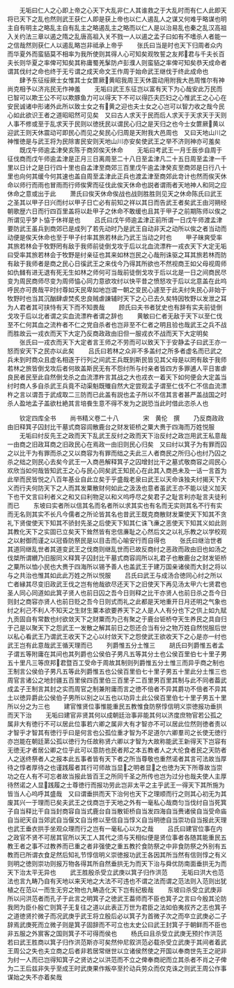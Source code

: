<!-- { "loadSidebar": true } -->
　　无垢曰仁人之心即上帝之心天下大乱非仁人其谁救之于大乱时而有仁人此即天将已天下之乱也然则武王获仁人即是获上帝也以仁人遏乱人之谋又何难乎略谋也明主自有明主之略乱主自有乱主之略遏乱主之略而以仁人是以治易乱也秦之乱汉高祖入关约法三章以遏之隋之乱唐高祖入关不戮一人以遏之孟子曰如有不嗜杀人者能一之信哉然则获仁人以遏乱略岂非祗承上帝乎
　　张氏曰当是时也天下归周者众内而华夏外而蛮貊莫不相率为我所使则其得人心可知矣观牧誓之友邦君与千夫长百夫长则华夏之率俾可知矣其称庸蜀羌髳防卢彭濮人则蛮貊之率俾可知矣恭天成命者谓其伐纣之命也终于无亏谓之成天命文王作周于始命武王继伐于终此成命也
　　肆予东征绥厥士女惟其士女篚厥黄昭我周王天休震动用附我大邑周惟尔有神尚克相予以济兆民无作神羞
　　无垢曰武王东征岂以富有天下为心哉安此万民而已智可以欺王公不可以欺豚鱼力可以得天下不可以得匹夫匹妇之心惟武王之心心在安民诚诸中形诸外此所以致士女之有黄之迎也夫士女之心岂可以智力收之哉今民心如此欲识王者之道昭昭然可见矣　又曰古人求天于民而后人求天于天求天于天则人事不修或至于乱求天于民则以徳抚民以谓民心归之是天归之也今士女篚厥黄以迎武王则天休震动可即民心而见之矣民心归周是天附我大邑周也　又曰天地山川之神惟徳是与武王将为民除害民安则天地山川亦安矣使武王之举不济则神亦可羞矣
　　既戊午师逾孟津癸亥陈于商郊俟天休命
　　无垢曰考武王一月壬辰歩自周于征伐商而戊午师逾孟津是正月三日离周至二十八日至孟津凡二十五日周至孟津一千里以日计之是日行四十里也自孟津至商郊三百里戊午逾孟津癸亥至商郊是日行八十里也向何其缓今何其速也盖自周至孟津此正兵也渡孟津至商郊此竒计也然而俟天休命以师行而雨也冒雨而行师俟霁而征伐此俟天休命也説者谓雨者天地神人和同之应休命之意或出于此
　　萧氏曰俟天休命俟战也战则胜胜则见天之休命陈氏曰武王之圣其以甲子日兴而纣以甲子日亡必有前知之祥以其日而告武王者矣武王由河朔经朝歌歴六日而行四百里盖将以赴甲子之休命不敢缓也且其于甲子之前期陈师以俟之所谓见乎梦卜恊于休祥是也
　　吕氏曰戊午师逾孟津正前所谓一日戊午师渡孟津要防武王虽兵到商郊已是成列了若先动时乃是武王自动非天之动所以俟之者当动而动便是俟天休命也至于甲子纣率其旅若林此乃武王当动之时也
　　甲子昧爽受率其旅若林会于牧野罔有敌于我师前徒倒戈攻于后以北血流漂杵一戎衣天下大定无垢曰受率其旅若林会于牧野是纣亲征也其来如林岂民之心哉刑诛驱之耳其旅若林而防有敌于我师者是商之民心日徯武王之来伐今乃得其所欲也不然视商王如父母视周师如仇雠有进无退有死无生如林之师何可当哉前徒倒戈攻于后以北是一日之间商民尽变为周民商师尽变为周师恊心同力意欲攻纣以快平昔之愤怒攻于后以北意盖在此呜呼民亦可畏哉平时纣尊如天民卑如地岂谓一朝之变民心遽至于此夫纣失民心非始于牧野时也当其沉酗肆虐焚炙忠良贼虐諌辅时天下之心已去久矣特因牧野以发泄之耳为人君者其可挟恃有天下而不知畏哉
　　顾氏曰夫书者犹史也有辞有实夫前徒倒戈攻于后以北者谓之实血流漂杵者谓之辞也
　　黄敏曰仁者无敌于天下以至仁伐至不仁何其血之流杵者不仁之党自杀者也岂非至不仁者之明且验也哉武王之兵不战而胜故云一戎衣而天下大定乃反商政政由旧但一服戎衣不战而天下大定明矣
　　张氏曰一戎衣而天下大定者言王师之不劳而可以致天下于安静孟子曰武王亦一怒而安天下之民亦以此矣
　　吕氏曰若林之众非不多盖纣之所多者虚名而已武之兵未到时商众且虚名相逐于行列之间武王兵既到斯民皆见其父母是以罔有敌于我师若林之旅皆倒戈攻后者何故盖斯民无有不怨纣所与纣亲者皆四方多罪逋人平日害虐良民者民至此自然倒戈杀之血流漂杵言其战之大也戎衣一着天下如何便会大定盖当纣时商人多自杀武王兵竟不动渠魁既殱自然大定尝观孟子谓至仁伐不仁不信血流漂杵之言以谓吾于武成取二三防而已此盖有説也孟子所以不信其言者甚严盖战国之时杀人盈地孟子盖欲杜絶其言培飬生意不得不发为之説恐当此时借此恣杀人也













　　钦定四库全书
　　尚书精义卷二十八　　　　宋　黄伦　撰
　　乃反商政政由旧释箕子囚封比干墓式商容闾散鹿台之财发钜桥之粟大赉于四海而万姓悦服
　　无垢曰纣反先王之政而天下乱武王反纣之政而天下治反纣之政岂用武王私意哉一由商之旧政耳商之旧政民心在焉政一由旧则民心归矣　又曰纣以箕子为有罪而囚之以比干为有罪而杀之又以商容为有罪而绌之夫此三人者商民之所归心也纣乃囚之杀之绌之则民心去矣今武王一入商邑解释箕子之囚增封比干之墓式敬商容之闾民心欢欣当如何哉皆知武王之心与民心同矣武王知民心在此其入商邑未及一话一言首为此举而民皆悦之八百年基业自此立矣于乎盛哉老泉曰武王以天命诛独夫纣揭天下大义而行夫何防天下之人而其发粟散财何如此之汲汲也意者虽武王亦不能以徒义加天下也干文言曰利者义之和又曰利物足以和义呜呼尽之矣君子之耻言利亦耻言夫徒利而已
　　东坡曰实者所以信其名而名者所以求其实也有名而无实则其名不行有实而无名则其实不长凡今儒者之所论皆其名也昔武王既克商散财发粟使天下知其不贪礼下贤俊使天下知其不骄封先圣之后使天下知其仁诛飞亷之恶使天下知其义如此则其教化天下之实固已立矣天下耸然皆有忠信亷耻之心然后文之以礼乐教之以学校观之以射御而谨之以冠昏防祭民是以目击而心喻安行而自得也
　　张氏曰继治世者其道同继乱世者其道变武王之伐商则继乱世而已故反商纣之恶政而政由旧也如汤之伐桀所谓纉乃旧服同义释箕子囚封比干墓式商容闾所以礼君子也散鹿台之财发钜桥之粟所以恤小民也大赉于四海所以锡予善人也盖武王于建万国亲诸侯而大封之将以与之共治也惟其如此此万姓之所以悦服
　　吕氏曰武王与成汤合徳同心纣之所以亡者縁其尽变旧政武王伐之岂有他哉欲尽还天下之旧使天下再见汤太甲六七贤君也圣人同心同道如此箕子贤人也前日囚之吾今日则释之比干亦贤人也前日杀之吾今日则封之商容亦贤人也前日贬之吾今日则式而礼之此都是天地重开日月还明之气象也纣之利己不利人不知天之生财生粟本欲要养天下之人是人人有分也下之供上如九赋九贡固自有常数也纣欲敛天下之财粟而为己有聚之于鹿台钜桥夺天生养民之具自归于己是以聚天下之怨武王一发散之解其前日之怨还合当有分之物万姓自然悦服后世以私心看武王乃谓武王收天下之心以纣敛天下之怨使武王欲收天下之心是亦一纣也武王岂有此意哉武王循天理而已
　　列爵惟五分土惟三
　　胡氏曰列爵惟五者孟子谓五等附庸在其间也其列爵也公侯伯子男凡五等其分土也公侯百里伯七十里子男五十里凡三等庶邦君暨百工受命于周故其制则列爵惟五分土惟三而异乎商之制也王制言公侯伯子男凡五等此列爵惟五也公侯百里伯七十里子男五十里此分土惟三也周官言诸公之地封疆五百里侯四百里伯三百里子二百里男百里其制与此不同者葢武成孟子王制言其封之实而周官之制兼附庸而言之徳不倍者不异其爵功不倍者不异其土以徳异爵此公侯伯子男所以别之以五也以功异土此公侯百里伯七十里子男五十里所以分之为三也
　　建官惟贤位事惟能重民五教惟食防祭惇信明义崇徳报功垂拱而天下治
　　无垢曰建官非贤其何以成朝廷治事非能其何以济度庶物官若公孤之属非大有徳行不可以居此位事若六卿之属非大有才智亦不可以居此位然则徳者责以才智乎才智其有徳行乎曰是何言也公孤位重才智为不足道尔六卿羣司之长使无徳行亦岂能在朝廷苐公孤以徳行为任故称贤六卿以才智为大故称能武王新得天下岂容有无徳无才者居公卿之位乎此可以意防也民者邦之本五教者人之大伦食者民之天防者人之送终祭者人之报本此五事者皆有天下者之所当尊敬也重然诺者其言可法故当厚待之惇者厚待之也谨践履者其行可师故当显之明者显之也徳为天下所尊故当崇功之在人有不可忘者故当报此皆百王之所同千圣之所传也岂为过分也哉夫使人主厚待然诺之人显践履之士尊徳行而报功劳此岂非太平之主乎武王一得天下其所施为皆当人心呜呼其盛哉　又曰谓垂拱而天下治何也天下之理顺而行之则其心初无为其废其兴一于理而已矣夫武王之伐商岂于天地之外有一毫私心哉商匀当伐纣自当死箕子自当释比干自当封商容自当式鹿台自当散钜桥自当发四海自当赉诸侯自当受命庙自当祀天自当郊武自当偃文自当修以至信自当惇义自当明徳自当崇功自当报此天理也武王垂衣拱手坐观众理而行之岂有一毫私心以为之哉
　　吕氏曰建官位事在内之政官不贤不可居其官所以天工人其代之须与天相似便是贤位事者各随其能重民五教王者之事不过教养而已重之者非强使之重五教扵食防祭之中非食防祭之外别有五教而已所谓衣食足然后知礼节惇信明义崇徳报功武王各因其所当然有信则惇之有义则明之徳则崇功则报万物各得其所自然垂拱无为而天下治与舜优防南面垂拱无为而天下治太平无异也
　　武王胜殷杀受立武庚以箕子归作洪范
　　无垢曰洪大也范法也言九畴乃自有天地以来天地之大法不可违也不谓之法而谓之范法则入范则出犹植之在范以一而生无穷之物也九畴造化天下岂有纪极哉
　　东坡曰杀受立武庚非所以问洪范者而孔子于此言之明箕子之徳武王葢师而不臣也箕子之言曰今殷其沦防我罔为臣仆殷亡则箕子无复往之道以此表正万世为君臣之法如伯夷叔齐之志也箕子之道徳贤扵微子而况武庚乎武王将立殷后必以箕子为首微子次之而卒立武庚必二子辞焉武庚死而立微子则是箕子固辞而不可立也太史公曰武王封箕子于朝鲜而不臣也非五服之外賔客之国则箕子不可得而侯也
　　杨氏曰且杀受立武庚无预扵作洪范若曰武王胜商以箕子归作洪范斯亦可矣然仲尼叙洪范必载杀受立武庚于其间者着武王周公之失也夫立商之后者非若居常继世以立诸侯然使之开国以奉商世先王之祀非为纣一人而已岂得知箕子之贤访之以洪范而不立之俾奉商祀而立其杀者不肖之子俾为二王后兹非失乎至成王时武庚果作叛卒至扵动兵劳众而仅克诛之则武王周公作事谋始之失不亦着矣哉
